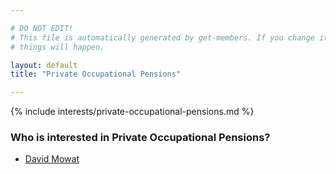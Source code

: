 ```yaml
---

# DO NOT EDIT!
# This file is automatically generated by get-members. If you change it, bad
# things will happen.

layout: default
title: "Private Occupational Pensions"

---
```


{% include interests/private-occupational-pensions.md %}

### Who is interested in Private Occupational Pensions?


* [David Mowat](../members/david-mowat.html)
